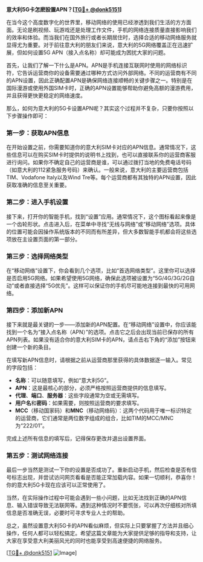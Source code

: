 **意大利5G卡怎麽設置APN？[[TG💪+ @donk5151](https://t.me/s/donk5151)]**

在当今这个高度数字化的世界里，移动网络的使用已经渗透到我们生活的方方面面。无论是刷视频、玩游戏还是处理工作文件，手机的网络连接质量直接影响我们的效率和体验。而当我们在国外旅行或者长期居住时，选择合适的移动网络服务就显得尤为重要。对于前往意大利的朋友们来说，意大利的5G网络覆盖正在迅速扩展，但如何设置5G APN（接入点名称）却可能成为困扰大家的问题。

首先，让我们了解一下什么是APN。APN是手机连接互联网时使用的网络标识符，它告诉运营商你的设备需要通过哪种方式访问外部网络。不同的运营商有不同的APN设置，因此正确配置APN是确保网络连接顺畅的关键步骤之一。特别是在国际漫游或使用外国SIM卡时，正确的APN设置能够帮助你避免高额的漫游费用，并且获得更快更稳定的网络速度。

那么，如何为意大利的5G卡设置APN呢？其实这个过程并不复杂，只要你按照以下步骤操作即可：

### 第一步：获取APN信息

在开始设置之前，你需要知道你的意大利SIM卡对应的APN信息。通常情况下，这些信息可以在购买SIM卡时提供的说明书上找到，也可以直接联系你的运营商客服进行询问。如果你不确定自己的运营商是谁，可以通过拨打当地的免费电话号码（如意大利的112紧急服务号码）来确认。一般来说，意大利的主要运营商包括TIM、Vodafone Italy以及Wind Tre等。每个运营商都有其独特的APN设置，因此获取准确的信息至关重要。

### 第二步：进入手机设置

接下来，打开你的智能手机，找到“设置”应用。通常情况下，这个图标看起来像是一个齿轮形状。点击进入后，在菜单中寻找“无线与网络”或“移动网络”选项。具体的位置可能会因操作系统版本的不同而有所差异，但大多数智能手机都会将这些选项放在主设置页面的第一部分。

### 第三步：选择网络类型

在“移动网络”设置下，你会看到几个选项，比如“首选网络类型”。这里你可以选择是否启用5G网络。如果希望使用5G网络，确保此选项被设置为“5G/4G/3G/2G自动”或者直接选择“5G优先”。这样可以保证你的手机尽可能地连接到最快的可用网络。

### 第四步：添加新APN

接下来就是最关键的一步——添加新的APN配置。在“移动网络”设置中，你应该能找到一个名为“接入点名称（APN）”的选项。点击它之后会出现当前已保存的所有APN列表。如果没有适合你的意大利SIM卡的APN，请点击右下角的“添加”按钮来创建一个新的条目。

在填写新APN信息时，请根据之前从运营商那里获得的具体数据逐一输入。常见的字段包括：
- **名称**：可以随意填写，例如“意大利5G”。
- **APN**：这是最核心的部分，必须严格按照运营商提供的信息填写。
- **代理**、**端口**、**服务器**：这些字段通常为空或无需填写。
- **用户名**和**密码**：如果需要，则按照运营商的要求填写。
- **MCC**（移动国家码）和**MNC**（移动网络码）：这两个代码用于唯一标识特定的运营商，它们通常是两位数字组成的组合，比如TIM的MCC/MNC为“222/01”。

完成上述所有信息的填写后，记得保存更改并退出设置界面。

### 第五步：测试网络连接

最后一步当然是测试一下你的设置是否成功了。重新启动手机，然后检查是否有信号标志出现，并尝试访问网页看看是否能正常加载内容。如果一切顺利，恭喜你！你的意大利5G卡现在应该可以正常使用了。

当然，在实际操作过程中可能会遇到一些小问题，比如无法找到正确的APN信息、输入错误导致无法联网等。遇到这种情况时不要慌张，可以再次仔细核对所填信息是否准确无误，必要时可寻求专业人士的帮助。

总之，虽然设置意大利5G卡的APN看似麻烦，但实际上只要掌握了方法并且细心操作，任何人都可以轻松搞定。希望这篇文章能为大家提供足够的指导和支持，让大家在享受意大利美丽风光的同时也能享受到高速便捷的网络服务。

[[TG💪+ @donk5151](https://t.me/s/donk5151) ![Image](https://i.postimg.cc/rwNCRYN7/Snipaste-2025-04-30-17-27-05.png)]